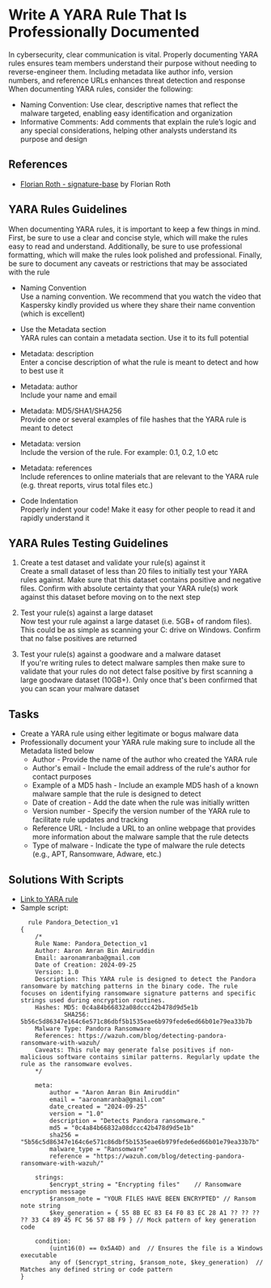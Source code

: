 # Write A YARA Rule That Is Professionally Documented
In cybersecurity, clear communication is vital. Properly documenting YARA rules ensures team members understand their purpose without needing to reverse-engineer them. Including metadata like author info, version numbers, and reference URLs enhances threat detection and response
<br/>
When documenting YARA rules, consider the following:
- Naming Convention: Use clear, descriptive names that reflect the malware targeted, enabling easy identification and organization
- Informative Comments: Add comments that explain the rule’s logic and any special considerations, helping other analysts understand its purpose and design

## References
- [Florian Roth - signature-base](https://github.com/Neo23x0/signature-base/tree/master/yara) by Florian Roth


## YARA Rules Guidelines
When documenting YARA rules, it is important to keep a few things in mind. First, be sure to use a clear and concise style, which will make the rules easy to read and understand. Additionally, be sure to use professional formatting, which will make the rules look polished and professional. Finally, be sure to document any caveats or restrictions that may be associated with the rule

- Naming Convention <br/>
Use a naming convention. We recommend that you watch the video that Kaspersky kindly provided us where they share their name convention (which is excellent)

- Use the Metadata section <br/>
YARA rules can contain a metadata section. Use it to its full potential

- Metadata: description <br/>
Enter a concise description of what the rule is meant to detect and how to best use it

- Metadata: author <br/>
Include your name and email

- Metadata: MD5/SHA1/SHA256 <br/>
Provide one or several examples of file hashes that the YARA rule is meant to detect

- Metadata: version <br/>
Include the version of the rule. For example: 0.1, 0.2, 1.0 etc

- Metadata: references <br/>
Include references to online materials that are relevant to the YARA rule (e.g. threat reports, virus total files etc.)

- Code Indentation <br/>
Properly indent your code! Make it easy for other people to read it and rapidly understand it


## YARA Rules Testing Guidelines
1. Create a test dataset and validate your rule(s) against it <br/>
Create a small dataset of less than 20 files to initially test your YARA rules against. Make sure that this dataset contains positive and negative files. Confirm with absolute certainty that your YARA rule(s) work against this dataset before moving on to the next step

2. Test your rule(s) against a large dataset <br/>
Now test your rule against a large dataset (i.e. 5GB+ of random files). This could be as simple as scanning your C: drive on Windows. Confirm that no false positives are returned

3. Test your rule(s) against a goodware and a malware dataset <br/>
If you're writing rules to detect malware samples then make sure to validate that your rules do not detect false positive by first scanning a large goodware dataset (10GB+). Only once that's been confirmed that you can scan your malware dataset


## Tasks
- Create a YARA rule using either legitimate or bogus malware data
- Professionally document your YARA rule making sure to include all the Metadata listed below
  - Author - Provide the name of the author who created the YARA rule
  - Author's email - Include the email address of the rule's author for contact purposes
  - Example of a MD5 hash - Include an example MD5 hash of a known malware sample that the rule is designed to detect
  - Date of creation - Add the date when the rule was initially written
  - Version number - Specify the version number of the YARA rule to facilitate rule updates and tracking
  - Reference URL - Include a URL to an online webpage that provides more information about the malware sample that the rule detects
  - Type of malware - Indicate the type of malware the rule detects (e.g., APT, Ransomware, Adware, etc.)

## Solutions With Scripts
- [Link to YARA rule](https://github.com/aaronamran/MCSI-Remote-Cybersecurity-Internship/blob/main/Threat%20Hunting/YARA%20rules/Pandora_Detection_v1.yar)
- Sample script:
  ```
    rule Pandora_Detection_v1
  {
      /*
      Rule Name: Pandora_Detection_v1
      Author: Aaron Amran Bin Amiruddin
      Email: aaronamranba@gmail.com
      Date of Creation: 2024-09-25
      Version: 1.0
      Description: This YARA rule is designed to detect the Pandora ransomware by matching patterns in the binary code. The rule focuses on identifying ransomware signature patterns and specific strings used during encryption routines.
      Hashes: MD5: 0c4a84b66832a08dccc42b478d9d5e1b
              SHA256: 5b56c5d86347e164c6e571c86dbf5b1535eae6b979fede6ed66b01e79ea33b7b
      Malware Type: Pandora Ransomware
      References: https://wazuh.com/blog/detecting-pandora-ransomware-with-wazuh/
      Caveats: This rule may generate false positives if non-malicious software contains similar patterns. Regularly update the rule as the ransomware evolves.
      */
  
      meta:
          author = "Aaron Amran Bin Amiruddin"
          email = "aaronamranba@gmail.com"
          date_created = "2024-09-25"
          version = "1.0"
          description = "Detects Pandora ransomware."
          md5 = "0c4a84b66832a08dccc42b478d9d5e1b"
          sha256 = "5b56c5d86347e164c6e571c86dbf5b1535eae6b979fede6ed66b01e79ea33b7b"
          malware_type = "Ransomware"
          reference = "https://wazuh.com/blog/detecting-pandora-ransomware-with-wazuh/"
  
      strings:
          $encrypt_string = "Encrypting files"    // Ransomware encryption message
          $ransom_note = "YOUR FILES HAVE BEEN ENCRYPTED" // Ransom note string
          $key_generation = { 55 8B EC 83 E4 F0 83 EC 28 A1 ?? ?? ?? ?? 33 C4 89 45 FC 56 57 8B F9 } // Mock pattern of key generation code
  
      condition:
          (uint16(0) == 0x5A4D) and  // Ensures the file is a Windows executable
          any of ($encrypt_string, $ransom_note, $key_generation)  // Matches any defined string or code pattern
  }
  ```


